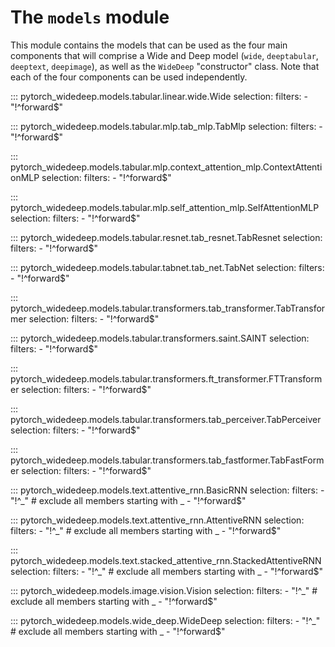 # The ``models`` module

This module contains the models that can be used as the four main components
that will comprise a Wide and Deep model (``wide``, ``deeptabular``,
``deeptext``, ``deepimage``), as well as the ``WideDeep`` "constructor"
class. Note that each of the four components can be used independently.

::: pytorch_widedeep.models.tabular.linear.wide.Wide
    selection:
        filters:
            - "!^forward$"

::: pytorch_widedeep.models.tabular.mlp.tab_mlp.TabMlp
    selection:
        filters:
            - "!^forward$"

::: pytorch_widedeep.models.tabular.mlp.context_attention_mlp.ContextAttentionMLP
    selection:
        filters:
            - "!^forward$"

::: pytorch_widedeep.models.tabular.mlp.self_attention_mlp.SelfAttentionMLP
    selection:
        filters:
            - "!^forward$"

::: pytorch_widedeep.models.tabular.resnet.tab_resnet.TabResnet
    selection:
        filters:
            - "!^forward$"

::: pytorch_widedeep.models.tabular.tabnet.tab_net.TabNet
    selection:
        filters:
            - "!^forward$"

::: pytorch_widedeep.models.tabular.transformers.tab_transformer.TabTransformer
    selection:
        filters:
            - "!^forward$"

::: pytorch_widedeep.models.tabular.transformers.saint.SAINT
    selection:
        filters:
            - "!^forward$"

::: pytorch_widedeep.models.tabular.transformers.ft_transformer.FTTransformer
    selection:
        filters:
            - "!^forward$"

::: pytorch_widedeep.models.tabular.transformers.tab_perceiver.TabPerceiver
    selection:
        filters:
            - "!^forward$"

::: pytorch_widedeep.models.tabular.transformers.tab_fastformer.TabFastFormer
    selection:
        filters:
            - "!^forward$"

::: pytorch_widedeep.models.text.attentive_rnn.BasicRNN
    selection:
        filters:
            - "!^_"  # exclude all members starting with _
            - "!^forward$"

::: pytorch_widedeep.models.text.attentive_rnn.AttentiveRNN
    selection:
        filters:
            - "!^_"  # exclude all members starting with _
            - "!^forward$"

::: pytorch_widedeep.models.text.stacked_attentive_rnn.StackedAttentiveRNN
    selection:
        filters:
            - "!^_"  # exclude all members starting with _
            - "!^forward$"

::: pytorch_widedeep.models.image.vision.Vision
    selection:
        filters:
            - "!^_"  # exclude all members starting with _
            - "!^forward$"

::: pytorch_widedeep.models.wide_deep.WideDeep
    selection:
        filters:
            - "!^_"  # exclude all members starting with _
            - "!^forward$"
